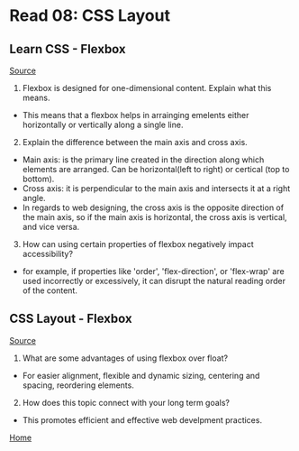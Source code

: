 # Read 08: CSS Layout

## Learn CSS - Flexbox

[Source](https://web.dev/learn/css/flexbox/)

1. Flexbox is designed for one-dimensional content. Explain what this means.

- This means that a flexbox helps in arrainging emelents either horizontally or vertically along a single line.

2. Explain the difference between the main axis and cross axis.

- Main axis: is the primary line created in the direction along which elements are arranged. Can be horizontal(left to right) or certical (top to bottom).
- Cross axis: it is perpendicular to the main axis and intersects it at a right angle.
- In regards to web designing, the cross axis is the opposite direction of the main axis, so if the main axis is horizontal, the cross axis is vertical, and vice versa.

3. How can using certain properties of flexbox negatively impact accessibility?

- for example, if properties like 'order', 'flex-direction', or 'flex-wrap' are used incorrectly or excessively, it can disrupt the natural reading order of the content.

## CSS Layout - Flexbox

[Source](https://developer.mozilla.org/en-US/docs/Learn/CSS/CSS_layout/Flexbox)

1. What are some advantages of using flexbox over float?

- For easier alignment, flexible and dynamic sizing, centering and spacing, reordering elements.

2. How does this topic connect with your long term goals?

- This promotes efficient and effective web develpment practices.

[Home](README.md)
